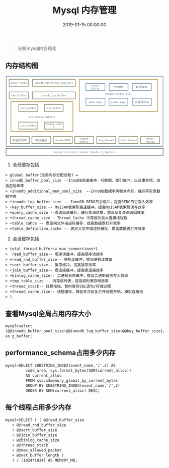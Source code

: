 ﻿---
title: Mysql 内存管理
tags:
  - mysql
categories:
  - db
date: 2019-01-15 00:00:00
---
> 分析mysql内存结构
<!-- more -->
## 内存结构图
![mysql内存结构描述][1]

1. 全局缓存包括
```
> global buffer(全局内存分配总和) =
> innodb_buffer_pool_size --InnoDB高速缓冲，行数据、索引缓冲，以及事务锁、自适应哈希等
> +innodb_additional_mem_pool_size  --InnoDB数据字典额外内存，缓存所有表数据字典
> +innodb_log_buffer_size -- InnoDB REDO日志缓冲，提高REDO日志写入效率
> +key_buffer_size -- MyISAM表索引高速缓冲，提高MyISAM表索引读写效率
> +query_cache_size --查询高速缓存，缓存查询结果，提高反复查询返回效率
> +thread_cache_size --Thread_Cache 中存放的最大连接线程数
> +table_cahce -- 表空间文件描述符缓存，提高数据表打开效率
> +table_definition_cache -- 表定义文件描述符缓存，提高数据表打开效率
```
2. 会话缓存包括
```
> total_thread_buffers= max_connections*(
>  read_buffer_size-- 顺序读缓冲，提高顺序读效率
> +read_rnd_buffer_size-- 随机读缓冲，提高随机读效率
> +sort_buffer_size-- 排序缓冲，提高排序效率
> +join_buffer_size-- 表连接缓冲，提高表连接效率
> +binlog_cache_size-- 二进制日志缓冲，提高二进制日志写入效率
> +tmp_table_size -- 内存临时表，提高临时表存储效率
> +thread_stack-- 线程堆栈，暂时寄存SQL语句/存储过程
> +thread_cache_size-- 线程缓存，降低多次反复打开线程开销，模拟连接池
> )
```
## 查看Mysql全局占用内存大小
``` mysql
mysql>select (@@innodb_buffer_pool_size+@@innodb_log_buffer_size+@@key_buffer_size)/1024/1024 as g_buffer;

```
## performance_schema占用多少内存
```mysql
mysql>SELECT SUBSTRING_INDEX(event_name,'/',2) AS  
         code_area, sys.format_bytes(SUM(current_alloc))  
         AS current_alloc  
         FROM sys.x$memory_global_by_current_bytes  
         GROUP BY SUBSTRING_INDEX(event_name,'/',2)  
         ORDER BY SUM(current_alloc) DESC; 
```
## 每个线程占用多少内存 
``` mysql
mysql>SELECT ( ( @@read_buffer_size  
   + @@read_rnd_buffer_size  
   + @@sort_buffer_size  
   + @@join_buffer_size  
   + @@binlog_cache_size  
   + @@thread_stack  
   + @@max_allowed_packet  
   + @@net_buffer_length )  
   ) / (1024*1024) AS MEMORY_MB; 
   
```


  
  
  
  


  
  
  
  
  [1]: https://raw.githubusercontent.com/zixujing/book1.github.io/master/image/mysql%E5%86%85%E5%AD%98%E7%BB%93%E6%9E%84.jpg